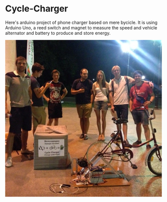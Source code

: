 # Cycle-Charger
Here's arduino project of phone charger based on mere bycicle. It is using Arduino Uno, a reed switch and magnet to measure the speed and vehicle alternator and battery to produce and store energy.


<img src="https://github.com/Misha91/Cycle-Charger/blob/master/Gorky%20Park,%2007.2014.jpg?raw=true" style="max-width:100%;">

